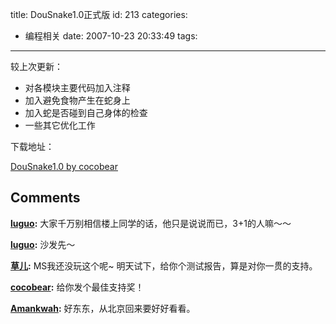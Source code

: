 title: DouSnake1.0正式版
id: 213
categories:
  - 编程相关
date: 2007-10-23 20:33:49
tags:
---

较上次更新：

*   对各模块主要代码加入注释
*   加入避免食物产生在蛇身上
*   加入蛇是否碰到自己身体的检查
*   一些其它优化工作

下载地址：

[DouSnake1.0 by cocobear](http://cocobear.github.io/code/tar/snake-1.0.tar.gz)
## Comments

**[luguo](#2106 "2007-10-26 12:59:04"):** 大家千万别相信楼上同学的话，他只是说说而已，3+1的人嘛～～

**[luguo](#2083 "2007-10-23 22:06:15"):** 沙发先～

**[草儿](#2084 "2007-10-23 23:26:54"):** MS我还没玩这个呢~ 明天试下，给你个测试报告，算是对你一贯的支持。

**[cocobear](#2085 "2007-10-24 18:22:48"):** 给你发个最佳支持奖！

**[Amankwah](#2086 "2007-10-24 20:13:30"):** 好东东，从北京回来要好好看看。


